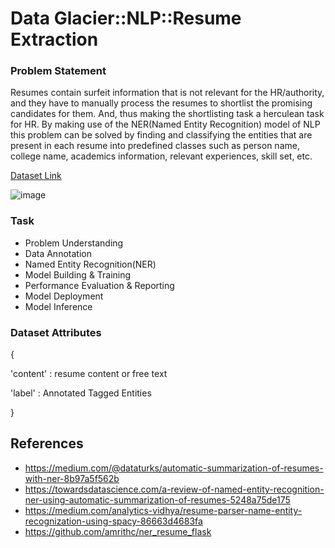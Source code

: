 # Data Glacier::NLP::Resume Extraction

<h3> Problem Statement </h3>

<p> Resumes contain surfeit information that is not relevant for the HR/authority, and they have to manually process the resumes to shortlist the promising candidates for them. And, thus making the shortlisting task a herculean task for HR. By making use of the NER(Named Entity Recognition) model of NLP this problem can be solved by finding and classifying the entities that are present in each resume into predefined classes such as person name, college name, academics information, relevant experiences, skill set, etc. </p>

<a href="https://gist.github.com/Rahulrky/b57ad459545c896231c4b770bd8d22ef" target="_blank">Dataset Link</a>

![image](https://user-images.githubusercontent.com/42755034/115493564-a696cb00-a26c-11eb-8ccf-0b4698789861.png)

<h3> Task </h3>

- Problem Understanding
- Data Annotation
- Named Entity Recognition(NER)
- Model Building & Training
- Performance Evaluation & Reporting
- Model Deployment
- Model Inference
 

<h3> Dataset Attributes </h3>

{

'content' : resume content or free text

'label' : Annotated Tagged Entities

}

<h2> References </h2>

- https://medium.com/@dataturks/automatic-summarization-of-resumes-with-ner-8b97a5f562b
- https://towardsdatascience.com/a-review-of-named-entity-recognition-ner-using-automatic-summarization-of-resumes-5248a75de175
- https://medium.com/analytics-vidhya/resume-parser-name-entity-recognization-using-spacy-86663d4683fa
- https://github.com/amrithc/ner_resume_flask
